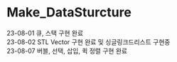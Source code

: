 # Make_DataSturcture
23-08-01 큐, 스택 구현 완료  
23-08-02 STL Vector 구현 완료 및 싱글링크드리스트 구현중  
23-08-07 버블, 선택, 삽입, 퀵 정렬 구현 완료